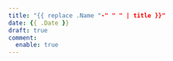 ```yaml
---
title: "{{ replace .Name "-" " " | title }}"
date: {{ .Date }}
draft: true
comment:
  enable: true
---
```


